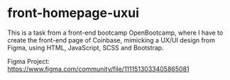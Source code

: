 # front-homepage-uxui
This is a task from a front-end bootcamp OpenBootcamp, where I have to create the front-end page of Coinbase, mimicking a UX/UI design from Figma, using HTML, JavaScript, SCSS and Bootstrap.

Figma Project: https://www.figma.com/community/file/1111513033405865081
